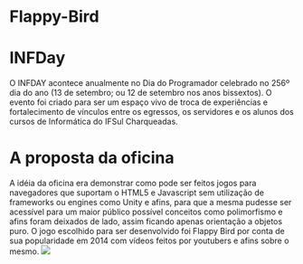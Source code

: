 # Flappy-Bird
<h1>INFDay</h1>
<p>
  O INFDAY acontece anualmente no Dia do Programador celebrado no 256º dia do ano (13 de setembro; ou 12 de setembro nos anos bissextos).
  O evento foi criado para ser um espaço vivo de troca de experiências e fortalecimento de vínculos entre os egressos, os servidores e os alunos dos cursos de Informática do IFSul Charqueadas.
</p>
<h1>A proposta da oficina</h1>
<p>
  A idéia da oficina era demonstrar como pode ser feitos jogos para navegadores que suportam o HTML5 e Javascript sem utilização de frameworks ou engines como Unity e afins, para que a mesma pudesse ser acessível para um maior público possível conceitos como polimorfismo e afins foram deixados de lado, assim ficando apenas orientação a objetos puro. O jogo escolhido para ser desenvolvido foi Flappy Bird por conta de sua popularidade em 2014 com vídeos feitos por youtubers e afins sobre o mesmo.
<img src=https://scontent.fpoa21-1.fna.fbcdn.net/v/t1.15752-9/41697939_1438288889637835_8476270116462395392_n.png?_nc_cat=0&oh=af874109c6b2b7e15f8fce6a3d1c3f83&oe=5BED4B17>
</p>
  

